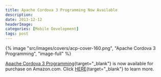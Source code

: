 ```yaml
---
title: Apache Cordova 3 Programming Now Available
description: 
date: 2013-12-12
headerImage: 
categories: [Mobile Development]
tags: post
---
```


{% image "src/images/covers/acp-cover-160.png", "Apache Cordova 3 Programming", "image-full" %}

[Apache Cordova 3 Programming](https://www.cordovaprogramming.com){target="_blank"} is now available for purchase on Amazon.com. Click [HERE](https://www.amazon.com/dp/B00H4CIHZW){target="_blank"} to learn more.